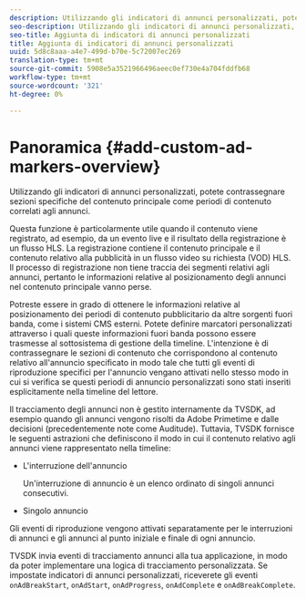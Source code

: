 ```yaml
---
description: Utilizzando gli indicatori di annunci personalizzati, potete contrassegnare sezioni specifiche del contenuto principale come periodi di contenuto correlati agli annunci.
seo-description: Utilizzando gli indicatori di annunci personalizzati, potete contrassegnare sezioni specifiche del contenuto principale come periodi di contenuto correlati agli annunci.
seo-title: Aggiunta di indicatori di annunci personalizzati
title: Aggiunta di indicatori di annunci personalizzati
uuid: 5d8c8aaa-a4e7-499d-b70e-5c72007ec269
translation-type: tm+mt
source-git-commit: 5908e5a3521966496aeec0ef730e4a704fddfb68
workflow-type: tm+mt
source-wordcount: '321'
ht-degree: 0%

---
```



# Panoramica {#add-custom-ad-markers-overview}

Utilizzando gli indicatori di annunci personalizzati, potete contrassegnare sezioni specifiche del contenuto principale come periodi di contenuto correlati agli annunci.

Questa funzione è particolarmente utile quando il contenuto viene registrato, ad esempio, da un evento live e il risultato della registrazione è un flusso HLS. La registrazione contiene il contenuto principale e il contenuto relativo alla pubblicità in un flusso video su richiesta (VOD) HLS. Il processo di registrazione non tiene traccia dei segmenti relativi agli annunci, pertanto le informazioni relative al posizionamento degli annunci nel contenuto principale vanno perse.

Potreste essere in grado di ottenere le informazioni relative al posizionamento dei periodi di contenuto pubblicitario da altre sorgenti fuori banda, come i sistemi CMS esterni. Potete definire marcatori personalizzati attraverso i quali queste informazioni fuori banda possono essere trasmesse al sottosistema di gestione della timeline. L&#39;intenzione è di contrassegnare le sezioni di contenuto che corrispondono al contenuto relativo all&#39;annuncio specificato in modo tale che tutti gli eventi di riproduzione specifici per l&#39;annuncio vengano attivati nello stesso modo in cui si verifica se questi periodi di annuncio personalizzati sono stati inseriti esplicitamente nella timeline del lettore.

Il tracciamento degli annunci non è gestito internamente da TVSDK, ad esempio quando gli annunci vengono risolti da  Adobe Primetime e dalle decisioni (precedentemente note come Auditude). Tuttavia, TVSDK fornisce le seguenti astrazioni che definiscono il modo in cui il contenuto relativo agli annunci viene rappresentato nella timeline:

* L&#39;interruzione dell&#39;annuncio

   Un&#39;interruzione di annuncio è un elenco ordinato di singoli annunci consecutivi.
* Singolo annuncio

Gli eventi di riproduzione vengono attivati separatamente per le interruzioni di annunci e gli annunci al punto iniziale e finale di ogni annuncio.

TVSDK invia eventi di tracciamento annunci alla tua applicazione, in modo da poter implementare una logica di tracciamento personalizzata. Se impostate indicatori di annunci personalizzati, riceverete gli eventi `onAdBreakStart`, `onAdStart`, `onAdProgress`, `onAdComplete` e `onAdBreakComplete`.
